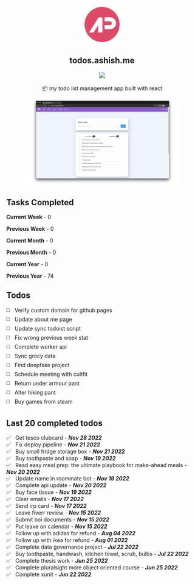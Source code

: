 <p align="center">
  <img src="https://raw.githubusercontent.com/ashishdotme/assets/master/logo.png" alt="drawing" width="100"/>
</p>

<h2 align="center">todos.ashish.me</h2>

<p align="center">
<a href="https://img.shields.io/github/last-commit/ashishdotme/todos.ashish.me?style=for-the-badge"><img src="https://img.shields.io/github/last-commit/ashishdotme/todos.ashish.me?style=for-the-badge"></a>
</p>

<p align="center">📦 my todo list management app built with react </p>

<div style='margin:0 auto;width:80%;'>
  <img src="./assets/todos.png" alt="drawing"/>
</div>

## Tasks Completed

<!-- week starts --><b>Current Week</b> - 0 
 <b>Previous Week</b> - 0<!-- week ends --><br>
<!-- month starts --><b>Current Month</b> - 0 
 <b>Previous Month</b> - 0<!-- month ends --><br>
<!-- year starts --><b>Current Year</b> - 0 
 <b>Previous Year</b> - 74<!-- year ends --><br>

## Todos

<!-- todos starts -->
◻️ &nbsp; Verify custom domain for github pages<br>◻️ &nbsp; Update about me page<br>◻️ &nbsp; Update sync todoist script<br>◻️ &nbsp; Fix wrong previous week stat<br>◻️ &nbsp; Complete worker api<br>◻️ &nbsp; Sync grocy data<br>◻️ &nbsp; Find deepfake project<br>◻️ &nbsp; Schedule meeting with cultfit<br>◻️ &nbsp; Return under armour pant<br>◻️ &nbsp; Alter hiking pant<br>◻️ &nbsp; Buy games from steam
<!-- todos ends -->

## Last 20 completed todos

<!-- completed starts -->
✅ &nbsp; Get tesco clubcard - **_Nov 28 2022_**<br>✅ &nbsp; Fix deploy pipeline - **_Nov 21 2022_**<br>✅ &nbsp; Buy small fridge storage box - **_Nov 21 2022_**<br>✅ &nbsp; Buy toothpaste and soap - **_Nov 19 2022_**<br>✅ &nbsp; Read easy meal prep: the ultimate playbook for make-ahead meals - **_Nov 20 2022_**<br>✅ &nbsp; Update name in roommate bot - **_Nov 19 2022_**<br>✅ &nbsp; Complete api update - **_Nov 20 2022_**<br>✅ &nbsp; Buy face tissue - **_Nov 19 2022_**<br>✅ &nbsp; Clear emails - **_Nov 17 2022_**<br>✅ &nbsp; Send irp card - **_Nov 17 2022_**<br>✅ &nbsp; Leave fiverr review - **_Nov 15 2022_**<br>✅ &nbsp; Submit boi documents - **_Nov 15 2022_**<br>✅ &nbsp; Put leave on calendar - **_Nov 15 2022_**<br>✅ &nbsp; Follow up with adidas for refund - **_Aug 04 2022_**<br>✅ &nbsp; Follow up with ikea for refund - **_Aug 01 2022_**<br>✅ &nbsp; Complete data governance project - **_Jul 22 2022_**<br>✅ &nbsp; Buy toothpaste, handwash, kitchen towel, scrub, bulbs - **_Jul 22 2022_**<br>✅ &nbsp; Complete thesis work - **_Jun 25 2022_**<br>✅ &nbsp; Complete pluralsight more object oriented course - **_Jun 25 2022_**<br>✅ &nbsp; Complete xunit - **_Jun 22 2022_**
<!-- completed ends -->
